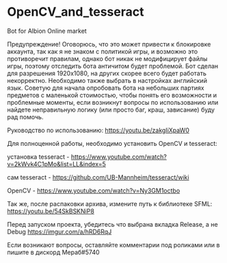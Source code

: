 # OpenCV_and_tesseract
Bot for Albion Online market

Предупреждение!
Оговорюсь, что это может привести к блокировке аккаунта, так как я не знаком с политикой игры, и возможно это противоречит правилам, 
однако бот никак не модифицирует файлы игры, поэтому отследить бота античитом будет проблемой. Бот сделан для разрешения 1920х1080, 
на других скорее всего будет работать некорректно. Необходимо также выбрать в настройках английский язык. Советую для начала опробовать бота на небольших партиях предметов с маленькой стоимостью, чтобы понять его возможности и проблемные моменты, если возникнут вопросы по использованию или найдете неправильную логику (или просто баг, краш, зависание) буду рад помочь.

Руководство по использованию:
https://youtu.be/zakgIiXpaW0

Для полноценной работы, необходимо установить OpenCV и tesseract:

установка tesseract - https://www.youtube.com/watch?v=2kWvk4C1pMo&list=LL&index=5

сам tesseract - https://github.com/UB-Mannheim/tesseract/wiki

OpenCV - https://www.youtube.com/watch?v=Ny3GM1octbo

Так же, после распаковки архива, измените путь к библиотеке SFML: https://youtu.be/54SkBSKNiP8




Перед запуском проекта, убедитесь что выбрана вкладка Release, а не Debug https://imgur.com/a/hRD6RqJ


Если возникают вопросы, оставляйте комментарии под роликами или в пишите в дискорд Мераб#5740






